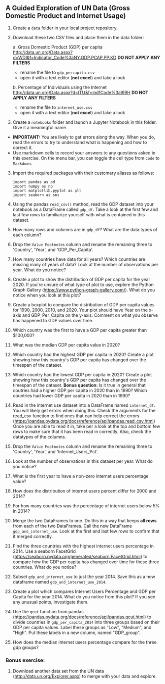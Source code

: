 ## A Guided Exploration of UN Data (Gross Domestic Product and Internet Usage)
1. Create a `data` folder in your local project repository.  
2. Download these two CSV files and place them in the data folder:

    a.	Gross Domestic Product (GDP) per capita http://data.un.org/Data.aspx?d=WDI&f=Indicator_Code%3aNY.GDP.PCAP.PP.KD **DO NOT APPLY ANY FILTERS**
     - rename the file to `gdp_percapita.csv`
     - open it with a text editor (**not excel**) and take a look

    b.	Percentage of Individuals using the Internet http://data.un.org/Data.aspx?d=ITU&f=ind1Code%3aI99H  **DO NOT APPLY ANY FILTERS**
     - rename the file to `internet_use.csv`
     - open it with a text editor (**not excel**) and take a look

2.	Create a `notebooks` folder and launch a Jupyter Notebook in this folder. Give it a meaningful name.  
 - **IMPORTANT:**  You are likely to get errors along the way. When you do, read the errors to try to understand what is happening and how to correct it.
  - Use markdown cells to record your answers to any questions asked in this exercise. On the menu bar, you can toggle the cell type from `Code` to `Markdown`.
3.	Import the required packages with their customary aliases as follows:

    `import pandas as pd`   
    `import numpy as np`  
    `import matplotlib.pyplot as plt`  
    `import seaborn as sns`
4.	Using the pandas `read_csv()` method, read the GDP dataset into your notebook as a DataFrame called `gdp_df`. Take a look at the first few and last few rows to familiarize yourself with what is contained in this dataset.
5. How many rows and columns are in `gdp_df`? What are the data types of each column?
6. Drop the `Value Footnotes` column and rename the remaining three to 'Country', 'Year', and 'GDP_Per_Capita'.
7. How many countries have data for all years? Which countries are missing many of years of data? Look at the number of observations per year. What do you notice? 
8. Create a plot to show the distribution of GDP per capita for the year 2020. If you're unsure of what type of plot to use, explore the Python Graph Gallery (https://www.python-graph-gallery.com/). What do you notice when you look at this plot?
9. Create a boxplot to compare the distribution of GDP per capita values for 1990, 2000, 2010, and 2020. Your plot should have Year on the x-axis and GDP_Per_Capita on the y-axis. Comment on what you observe has happened to GDP values over time.
10. Which country was the first to have a GDP per capita greater than $100,000?
11. What was the median GDP per capita value in 2020?
12. Which country had the highest GDP per capita in 2020? Create a plot showing how this country's GDP per capita has changed over the timespan of the dataset.
13. Which country had the lowest GDP per capita in 2020? Create a plot showing how this country's GDP per capita has changed over the timespan of the dataset. **Bonus question:** Is it true in general that coutries had a higher GDP per capita in 2020 than in 1990? Which countries had lower GDP per capita in 2020 than in 1990?
14. Read in the internet use dataset into a DataFrame named `internet_df`. You will likely get errors when doing this. Check the arguments for the read_csv function to find ones that can help correct the errors (https://pandas.pydata.org/docs/reference/api/pandas.read_csv.html) Once you are able to read it in, take per a look at the top and bottom few rows to make sure that it has been read in correctly. Also, check the datatypes of the columns.
15. Drop the `Value Footnotes` column and rename the remaining three to 'Country', 'Year', and 'Internet_Users_Pct'.
16. Look at the number of observations in this dataset per year. What do you notice?
17. What is the first year to have a non-zero internet users percentage value?
18. How does the distribution of internet users percent differ for 2000 and 2014?
19. For how many countries was the percentage of internet users below 5% in 2014?
20. Merge the two DataFrames to one. Do this in a way that keeps **all rows** from each of the two DataFrames. Call the new DataFrame `gdp_and_internet_use`. Look at the first and last few rows to confirm that it merged correctly.
21. Find the three countries with the highest internet users percentage in 2014. Use a seaborn FacetGrid (https://seaborn.pydata.org/generated/seaborn.FacetGrid.html) to compare how the GDP per capita has changed over time for these three countries. What do you notice?
22. Subset `gdp_and_internet_use` to just the year 2014. Save this as a new dataframe named `gdp_and_internet_use_2014`.
23. Create a plot which compares Internet Users Percentage and GDP per Capita for the year 2014. What do you notice from this plot? If you see any unusual points, investigate them.
24. Use the `qcut` function from pandas (https://pandas.pydata.org/docs/reference/api/pandas.qcut.html) to divide countries in `gdp_per_capita_2014` into three groups based on their GDP per capita values. Label these groups as "Low", "Medium", and "High". Put these labels in a new column, named "GDP_group".
25. How does the median internet users percentage compare for the three gdp groups?

### Bonus exercise:
1.    Download another data set from the UN data (http://data.un.org/Explorer.aspx) to merge with your data and explore.
